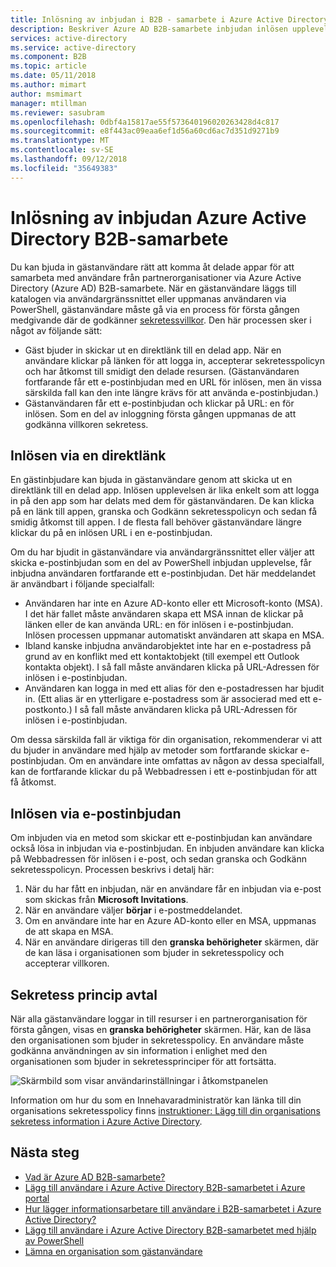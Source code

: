 ```yaml
---
title: Inlösning av inbjudan i B2B - samarbete i Azure Active Directory | Microsoft Docs
description: Beskriver Azure AD B2B-samarbete inbjudan inlösen upplevelse för slutanvändare, inklusive avtalet till sekretesspolicyn.
services: active-directory
ms.service: active-directory
ms.component: B2B
ms.topic: article
ms.date: 05/11/2018
ms.author: mimart
author: msmimart
manager: mtillman
ms.reviewer: sasubram
ms.openlocfilehash: 0dbf4a15817ae55f573640196020263428d4c817
ms.sourcegitcommit: e8f443ac09eaa6ef1d56a60cd6ac7d351d9271b9
ms.translationtype: MT
ms.contentlocale: sv-SE
ms.lasthandoff: 09/12/2018
ms.locfileid: "35649383"
---
```

# <a name="azure-active-directory-b2b-collaboration-invitation-redemption"></a>Inlösning av inbjudan Azure Active Directory B2B-samarbete

Du kan bjuda in gästanvändare rätt att komma åt delade appar för att samarbeta med användare från partnerorganisationer via Azure Active Directory (Azure AD) B2B-samarbete. När en gästanvändare läggs till katalogen via användargränssnittet eller uppmanas användaren via PowerShell, gästanvändare måste gå via en process för första gången medgivande där de godkänner [sekretessvillkor](#privacy-policy-agreement). Den här processen sker i något av följande sätt:

- Gäst bjuder in skickar ut en direktlänk till en delad app. När en användare klickar på länken för att logga in, accepterar sekretesspolicyn och har åtkomst till smidigt den delade resursen. (Gästanvändaren fortfarande får ett e-postinbjudan med en URL för inlösen, men än vissa särskilda fall kan den inte längre krävs för att använda e-postinbjudan.)  
- Gästanvändaren får ett e-postinbjudan och klickar på URL: en för inlösen. Som en del av inloggning första gången uppmanas de att godkänna villkoren sekretess.

## <a name="redemption-through-a-direct-link"></a>Inlösen via en direktlänk

En gästinbjudare kan bjuda in gästanvändare genom att skicka ut en direktlänk till en delad app. Inlösen upplevelsen är lika enkelt som att logga in på den app som har delats med dem för gästanvändaren. De kan klicka på en länk till appen, granska och Godkänn sekretesspolicyn och sedan få smidig åtkomst till appen. I de flesta fall behöver gästanvändare längre klickar du på en inlösen URL i en e-postinbjudan.

Om du har bjudit in gästanvändare via användargränssnittet eller väljer att skicka e-postinbjudan som en del av PowerShell inbjudan upplevelse, får inbjudna användaren fortfarande ett e-postinbjudan. Det här meddelandet är användbart i följande specialfall:

- Användaren har inte en Azure AD-konto eller ett Microsoft-konto (MSA). I det här fallet måste användaren skapa ett MSA innan de klickar på länken eller de kan använda URL: en för inlösen i e-postinbjudan. Inlösen processen uppmanar automatiskt användaren att skapa en MSA.
- Ibland kanske inbjudna användarobjektet inte har en e-postadress på grund av en konflikt med ett kontaktobjekt (till exempel ett Outlook kontakta objekt). I så fall måste användaren klicka på URL-Adressen för inlösen i e-postinbjudan.
- Användaren kan logga in med ett alias för den e-postadressen har bjudit in. (Ett alias är en ytterligare e-postadress som är associerad med ett e-postkonto.) I så fall måste användaren klicka på URL-Adressen för inlösen i e-postinbjudan.

Om dessa särskilda fall är viktiga för din organisation, rekommenderar vi att du bjuder in användare med hjälp av metoder som fortfarande skickar e-postinbjudan. Om en användare inte omfattas av någon av dessa specialfall, kan de fortfarande klickar du på Webbadressen i ett e-postinbjudan för att få åtkomst.

## <a name="redemption-through-the-invitation-email"></a>Inlösen via e-postinbjudan

Om inbjuden via en metod som skickar ett e-postinbjudan kan användare också lösa in inbjudan via e-postinbjudan. En inbjuden användare kan klicka på Webbadressen för inlösen i e-post, och sedan granska och Godkänn sekretesspolicyn. Processen beskrivs i detalj här:

1.  När du har fått en inbjudan, när en användare får en inbjudan via e-post som skickas från **Microsoft Invitations**.
2.  När en användare väljer **börjar** i e-postmeddelandet.
3.  Om en användare inte har en Azure AD-konto eller en MSA, uppmanas de att skapa en MSA.
4.  När en användare dirigeras till den **granska behörigheter** skärmen, där de kan läsa i organisationen som bjuder in sekretesspolicy och accepterar villkoren.

## <a name="privacy-policy-agreement"></a>Sekretess princip avtal

När alla gästanvändare loggar in till resurser i en partnerorganisation för första gången, visas en **granska behörigheter** skärmen. Här, kan de läsa den organisationen som bjuder in sekretesspolicy. En användare måste godkänna användningen av sin information i enlighet med den organisationen som bjuder in sekretessprinciper för att fortsätta.

![Skärmbild som visar användarinställningar i åtkomstpanelen](media/redemption-experience/ConsentScreen.png) 

Information om hur du som en Innehavaradministratör kan länka till din organisations sekretesspolicy finns [instruktioner: Lägg till din organisations sekretess information i Azure Active Directory](https://aka.ms/adprivacystatement).

## <a name="next-steps"></a>Nästa steg

- [Vad är Azure AD B2B-samarbete?](what-is-b2b.md)
- [Lägg till användare i Azure Active Directory B2B-samarbetet i Azure portal](add-users-administrator.md)
- [Hur lägger informationsarbetare till användare i B2B-samarbetet i Azure Active Directory?](add-users-information-worker.md)
- [Lägg till användare i Azure Active Directory B2B-samarbetet med hjälp av PowerShell](customize-invitation-api.md#powershell)
- [Lämna en organisation som gästanvändare](leave-the-organization.md)